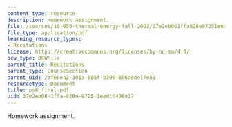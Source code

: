 ```yaml
---
content_type: resource
description: Homework assignment.
file: /courses/16-050-thermal-energy-fall-2002/37e2eb061ffa828e97251eedc0498e17_ps6_final.pdf
file_type: application/pdf
learning_resource_types:
- Recitations
license: https://creativecommons.org/licenses/by-nc-sa/4.0/
ocw_type: OCWFile
parent_title: Recitations
parent_type: CourseSection
parent_uid: 2af60ea2-301a-605f-b399-896a0de17e88
resourcetype: Document
title: ps6_final.pdf
uid: 37e2eb06-1ffa-828e-9725-1eedc0498e17
---
```

Homework assignment.